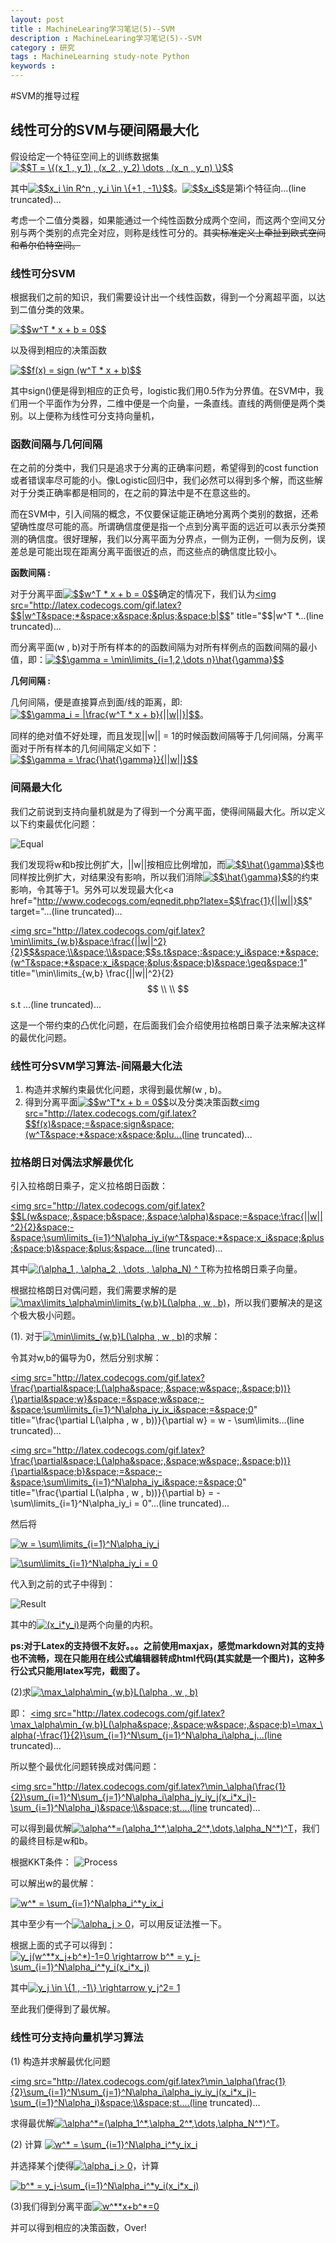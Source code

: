 ```yaml
---
layout: post
title : MachineLearing学习笔记(5)--SVM
description : MachineLearing学习笔记(5)--SVM
category : 研究
tags : MachineLearning study-note Python
keywords : 
---
```


#SVM的推导过程

## 线性可分的SVM与硬间隔最大化

假设给定一个特征空间上的训练数据集<a href="http://www.codecogs.com/eqnedit.php?latex=$$T&space;=&space;\{(x_1&space;,&space;y_1)&space;,&space;(x_2&space;,&space;y_2)&space;\dots&space;,&space;(x_n&space;,&space;y_n)&space;\}$$" target="_blank"><img src="http://latex.codecogs.com/gif.latex?$$T&space;=&space;\{(x_1&space;,&space;y_1)&space;,&space;(x_2&space;,&space;y_2)&space;\dots&space;,&space;(x_n&space;,&space;y_n)&space;\}$$" title="$$T = \{(x_1 , y_1) , (x_2 , y_2) \dots , (x_n , y_n) \}$$" /></a>

其中<a href="http://www.codecogs.com/eqnedit.php?latex=$$x_i&space;\in&space;R^n&space;,&space;y_i&space;\in&space;\{&plus;1&space;,&space;-1\}$$" target="_blank"><img src="http://latex.codecogs.com/gif.latex?$$x_i&space;\in&space;R^n&space;,&space;y_i&space;\in&space;\{&plus;1&space;,&space;-1\}$$" title="$$x_i \in R^n , y_i \in \{+1 , -1\}$$" /></a>。<a href="http://www.codecogs.com/eqnedit.php?latex=$$x_i$$" target="_blank"><img src="http://latex.codecogs.com/gif.latex?$$x_i$$" title="$$x_i$$" /></a>是第i个特征向...(line truncated)...

考虑一个二值分类器，如果能通过一个纯性函数分成两个空间，而这两个空间又分别与两个类别的点完全对应，则称是线性可分的。<del>其实标准定义上牵扯到欧式空间和希尔伯特空间。</del>

### 线性可分SVM

根据我们之前的知识，我们需要设计出一个线性函数，得到一个分离超平面，以达到二值分类的效果。

<a href="http://www.codecogs.com/eqnedit.php?latex=$$w^T&space;*&space;x&space;&plus;&space;b&space;=&space;0$$" target="_blank"><img src="http://latex.codecogs.com/gif.latex?$$w^T&space;*&space;x&space;&plus;&space;b&space;=&space;0$$" title="$$w^T * x + b = 0$$" /></a>

以及得到相应的决策函数

<a href="http://www.codecogs.com/eqnedit.php?latex=$$f(x)&space;=&space;sign&space;(w^T&space;*&space;x&space;&plus;&space;b)$$" target="_blank"><img src="http://latex.codecogs.com/gif.latex?$$f(x)&space;=&space;sign&space;(w^T&space;*&space;x&space;&plus;&space;b)$$" title="$$f(x) = sign (w^T * x + b)$$" /></a>

其中sign()便是得到相应的正负号，logistic我们用0.5作为分界值。在SVM中，我们用一个平面作为分界，二维中便是一个向量，一条直线。直线的两侧便是两个类别。以上便称为线性可分支持向量机，

### 函数间隔与几何间隔

在之前的分类中，我们只是追求于分离的正确率问题，希望得到的cost function或者错误率尽可能的小。像Logistic回归中，我们必然可以得到多个解，而这些解对于分类正确率都是相同的，在之前的算法中是不在意这些的。

而在SVM中，引入间隔的概念，不仅要保证能正确地分离两个类别的数据，还希望确性度尽可能的高。所谓确信度便是指一个点到分离平面的远近可以表示分类预测的确信度。很好理解，我们以分离平面为分界点，一侧为正例，一侧为反例，误差总是可能出现在距离分离平面很近的点，而这些点的确信度比较小。

<strong>函数间隔 : </strong>

对于分离平面<a href="http://www.codecogs.com/eqnedit.php?latex=$$w^T&space;*&space;x&space;&plus;&space;b&space;=&space;0$$" target="_blank"><img src="http://latex.codecogs.com/gif.latex?$$w^T&space;*&space;x&space;&plus;&space;b&space;=&space;0$$" title="$$w^T * x + b = 0$$" /></a>确定的情况下，我们认为<a href="http://www.codecogs.com/eqnedit.php?latex=$$|w^T&space;*&space;x&space;&plus;&space;b|$$" target="_blank"><img src="http://latex.codecogs.com/gif.latex?$$|w^T&space;*&space;x&space;&plus;&space;b|$$" title="$$|w^T *...(line truncated)...

而分离平面(w , b)对于所有样本的的函数间隔为对所有样例点的函数间隔的最小值，即：<a href="http://www.codecogs.com/eqnedit.php?latex=$$\gamma&space;=&space;\min\limits_{i=1,2,\dots&space;n}\hat{\gamma}$$" target="_blank"><img src="http://latex.codecogs.com/gif.latex?$$\gamma&space;=&space;\min\limits_{i=1,2,\dots&space;n}\hat{\gamma}$$" title="$$\gamma = \min\limits_{i=1,2,\dots n}\hat{\gamma}$$" /></a>

**几何间隔 :**

几何间隔，便是直接算点到面/线的距离，即:<a href="http://www.codecogs.com/eqnedit.php?latex=$$\gamma_i&space;=&space;|\frac{w^T&space;*&space;x&space;&plus;&space;b}{||w||}|$$" target="_blank"><img src="http://latex.codecogs.com/gif.latex?$$\gamma_i&space;=&space;|\frac{w^T&space;*&space;x&space;&plus;&space;b}{||w||}|$$" title="$$\gamma_i = |\frac{w^T * x + b}{||w||}|$$" /></a>。

同样的绝对值不好处理，而且发现||w|| = 1的时候函数间隔等于几何间隔，分离平面对于所有样本的几何间隔定义如下：<a href="http://www.codecogs.com/eqnedit.php?latex=$$\gamma&space;=&space;\frac{\hat{\gamma}}{||w||}$$" target="_blank"><img src="http://latex.codecogs.com/gif.latex?$$\gamma&space;=&space;\frac{\hat{\gamma}}{||w||}$$" title="$$\gamma = \frac{\hat{\gamma}}{||w||}$$" /></a>

### 间隔最大化

我们之前说到支持向量机就是为了得到一个分离平面，使得间隔最大化。所以定义以下约束最优化问题：

![Equal](/images/ML5_3.png)

我们发现将w和b按比例扩大，||w||按相应比例增加，而<a href="http://www.codecogs.com/eqnedit.php?latex=$$\hat{\gamma}$$" target="_blank"><img src="http://latex.codecogs.com/gif.latex?$$\hat{\gamma}$$" title="$$\hat{\gamma}$$" /></a>也同样按比例扩大，对结果没有影响，所以我们消除<a href="http://www.codecogs.com/eqnedit.php?latex=$$\hat{\gamma}$$" target="_blank"><img src="http://latex.codecogs.com/gif.latex?$$\hat{\gamma}$$" title="$$\hat{\gamma}$$" /></a>的约束影响，令其等于1。另外可以发现最大化<a href="http://www.codecogs.com/eqnedit.php?latex=$$\frac{1}{||w||}$$" target="...(line truncated)...

<a href="http://www.codecogs.com/eqnedit.php?latex=\min\limits_{w,b}&space;\frac{||w||^2}{2}$$&space;\\&space;\\&space;$$s.t&space;:&space;y_i&space;*&space;(w^T&space;*&space;x_i&space;&plus;&space;b)&space;\geq&space;1" target="_blank"><img src="http://latex.codecogs.com/gif.latex?\min\limits_{w,b}&space;\frac{||w||^2}{2}$$&space;\\&space;\\&space;$$s.t&space;:&space;y_i&space;*&space;(w^T&space;*&space;x_i&space;&plus;&space;b)&space;\geq&space;1" title="\min\limits_{w,b} \frac{||w||^2}{2}$$ \\ \\ $$s.t ...(line truncated)...

这是一个带约束的凸优化问题，在后面我们会介绍使用拉格朗日乘子法来解决这样的最优化问题。

### 线性可分SVM学习算法-间隔最大化法

1. 构造并求解约束最优化问题，求得到最优解(w , b)。
2. 得到分离平面<a href="http://www.codecogs.com/eqnedit.php?latex=$$w^T*x&space;&plus;&space;b&space;=&space;0$$" target="_blank"><img src="http://latex.codecogs.com/gif.latex?$$w^T*x&space;&plus;&space;b&space;=&space;0$$" title="$$w^T*x + b = 0$$" /></a>以及分类决策函数<a href="http://www.codecogs.com/eqnedit.php?latex=$$f(x)&space;=&space;sign&space;(w^T&space;*&space;x&space;&plus;&space;b)$$" target="_blank"><img src="http://latex.codecogs.com/gif.latex?$$f(x)&space;=&space;sign&space;(w^T&space;*&space;x&space;&plu...(line truncated)...

### 拉格朗日对偶法求解最优化

引入拉格朗日乘子，定义拉格朗日函数：

<a href="http://www.codecogs.com/eqnedit.php?latex=$$L(w&space;,&space;b&space;,&space;\alpha)&space;=&space;\frac{||w||^2}{2}&space;-&space;\sum\limits_{i=1}^N\alpha_iy_i(w^T&space;*&space;x_i&space;&plus;&space;b)&space;&plus;&space;\sum\limits_{i=1}^N\alpha_i｝$$" target="_blank"><img src="http://latex.codecogs.com/gif.latex?$$L(w&space;,&space;b&space;,&space;\alpha)&space;=&space;\frac{||w||^2}{2}&space;-&space;\sum\limits_{i=1}^N\alpha_iy_i(w^T&space;*&space;x_i&space;&plus;&space;b)&space;&plus;&space...(line truncated)...

其中<a href="http://www.codecogs.com/eqnedit.php?latex=(\alpha_1&space;,&space;\alpha_2&space;,&space;\dots&space;,&space;\alpha_N)&space;^&space;T" target="_blank"><img src="http://latex.codecogs.com/gif.latex?(\alpha_1&space;,&space;\alpha_2&space;,&space;\dots&space;,&space;\alpha_N)&space;^&space;T" title="(\alpha_1 , \alpha_2 , \dots , \alpha_N) ^ T" /></a>称为拉格朗日乘子向量。

根据拉格朗日对偶问题，我们需要求解的是<a href="http://www.codecogs.com/eqnedit.php?latex=\max\limits_\alpha\min\limits_{w,b}L(\alpha&space;,&space;w&space;,&space;b)" target="_blank"><img src="http://latex.codecogs.com/gif.latex?\max\limits_\alpha\min\limits_{w,b}L(\alpha&space;,&space;w&space;,&space;b)" title="\max\limits_\alpha\min\limits_{w,b}L(\alpha , w , b)" /></a>，所以我们要解决的是这个极大极小问题。

(1).  对于<a href="http://www.codecogs.com/eqnedit.php?latex=\min\limits_{w,b}L(\alpha&space;,&space;w&space;,&space;b)" target="_blank"><img src="http://latex.codecogs.com/gif.latex?\min\limits_{w,b}L(\alpha&space;,&space;w&space;,&space;b)" title="\min\limits_{w,b}L(\alpha , w , b)" /></a>的求解：

令其对w,b的偏导为0，然后分别求解：

<a href="http://www.codecogs.com/eqnedit.php?latex=\frac{\partial&space;L(\alpha&space;,&space;w&space;,&space;b))}{\partial&space;w}&space;=&space;w&space;-&space;\sum\limits_{i=1}^N\alpha_iy_ix_i&space;=&space;0" target="_blank"><img src="http://latex.codecogs.com/gif.latex?\frac{\partial&space;L(\alpha&space;,&space;w&space;,&space;b))}{\partial&space;w}&space;=&space;w&space;-&space;\sum\limits_{i=1}^N\alpha_iy_ix_i&space;=&space;0" title="\frac{\partial L(\alpha , w , b))}{\partial w} = w - \sum\limits...(line truncated)...

<a href="http://www.codecogs.com/eqnedit.php?latex=\frac{\partial&space;L(\alpha&space;,&space;w&space;,&space;b))}{\partial&space;b}&space;=&space;-&space;\sum\limits_{i=1}^N\alpha_iy_i&space;=&space;0" target="_blank"><img src="http://latex.codecogs.com/gif.latex?\frac{\partial&space;L(\alpha&space;,&space;w&space;,&space;b))}{\partial&space;b}&space;=&space;-&space;\sum\limits_{i=1}^N\alpha_iy_i&space;=&space;0" title="\frac{\partial L(\alpha , w , b))}{\partial b} = - \sum\limits_{i=1}^N\alpha_iy_i = 0"...(line truncated)...

然后将

<a href="http://www.codecogs.com/eqnedit.php?latex=w&space;=&space;\sum\limits_{i=1}^N\alpha_iy_i" target="_blank"><img src="http://latex.codecogs.com/gif.latex?w&space;=&space;\sum\limits_{i=1}^N\alpha_iy_i" title="w = \sum\limits_{i=1}^N\alpha_iy_i" /></a>

<a href="http://www.codecogs.com/eqnedit.php?latex=\sum\limits_{i=1}^N\alpha_iy_i&space;=&space;0" target="_blank"><img src="http://latex.codecogs.com/gif.latex?\sum\limits_{i=1}^N\alpha_iy_i&space;=&space;0" title="\sum\limits_{i=1}^N\alpha_iy_i = 0" /></a>

代入到之前的式子中得到：

![Result](/images/ML5_1.png)

其中的<a href="http://www.codecogs.com/eqnedit.php?latex=(x_i*y_i)" target="_blank"><img src="http://latex.codecogs.com/gif.latex?(x_i*y_i)" title="(x_i*y_i)" /></a>是两个向量的内积。

**ps:对于Latex的支持很不友好。。。之前使用maxjax，感觉markdown对其的支持也不流畅，现在只能用在线公式编辑器转成html代码(其实就是一个图片)，这种多行公式只能用latex写完，截图了。**

(2)求<a href="http://www.codecogs.com/eqnedit.php?latex=\max_\alpha\min_{w,b}L(\alpha&space;,&space;w&space;,&space;b)" target="_blank"><img src="http://latex.codecogs.com/gif.latex?\max_\alpha\min_{w,b}L(\alpha&space;,&space;w&space;,&space;b)" title="\max_\alpha\min_{w,b}L(\alpha , w , b)" /></a>

即：
<a href="http://www.codecogs.com/eqnedit.php?latex=\max_\alpha\min_{w,b}L(\alpha&space;,&space;w&space;,&space;b)=\max_\alpha(-\frac{1}{2}\sum_{i=1}^N\sum_{j=1}^N\alpha_i\alpha_jy_iy_j(x_i*x_j)&plus;\sum_{i=1}^N\alpha_i)=\min_\alpha(\frac{1}{2}\sum_{i=1}^N\sum_{j=1}^N\alpha_i\alpha_jy_iy_j(x_i*x_j)-\sum_{i=1}^N\alpha_i)" target="_blank"><img src="http://latex.codecogs.com/gif.latex?\max_\alpha\min_{w,b}L(\alpha&space;,&space;w&space;,&space;b)=\max_\alpha(-\frac{1}{2}\sum_{i=1}^N\sum_{j=1}^N\alpha_i\alpha_j...(line truncated)...

所以整个最优化问题转换成对偶问题：

<a href="http://www.codecogs.com/eqnedit.php?latex=\min_\alpha(\frac{1}{2}\sum_{i=1}^N\sum_{j=1}^N\alpha_i\alpha_jy_iy_j(x_i*x_j)-\sum_{i=1}^N\alpha_i)&space;\\&space;st.&space;\sum_{i=1}^N\alpha_iy_i=0&space;\\&space;\alpha_i&space;\geq&space;0&space;,&space;i&space;=&space;1&space;,&space;2&space;,&space;\dots&space;,&space;N" target="_blank"><img src="http://latex.codecogs.com/gif.latex?\min_\alpha(\frac{1}{2}\sum_{i=1}^N\sum_{j=1}^N\alpha_i\alpha_jy_iy_j(x_i*x_j)-\sum_{i=1}^N\alpha_i)&space;\\&space;st....(line truncated)...

可以得到最优解<a href="http://www.codecogs.com/eqnedit.php?latex=\alpha^*=(\alpha_1^*,\alpha_2^*,\dots,\alpha_N^*)^T" target="_blank"><img src="http://latex.codecogs.com/gif.latex?\alpha^*=(\alpha_1^*,\alpha_2^*,\dots,\alpha_N^*)^T" title="\alpha^*=(\alpha_1^*,\alpha_2^*,\dots,\alpha_N^*)^T" /></a>，我们的最终目标是w和b。

根据KKT条件：
![Process](/images/ML5_2.png)

可以解出w的最优解：

<a href="http://www.codecogs.com/eqnedit.php?latex=w^*&space;=&space;\sum_{i=1}^N\alpha_i^*y_ix_i" target="_blank"><img src="http://latex.codecogs.com/gif.latex?w^*&space;=&space;\sum_{i=1}^N\alpha_i^*y_ix_i" title="w^* = \sum_{i=1}^N\alpha_i^*y_ix_i" /></a>

其中至少有一个<a href="http://www.codecogs.com/eqnedit.php?latex=\alpha_j&space;>&space;0" target="_blank"><img src="http://latex.codecogs.com/gif.latex?\alpha_j&space;>&space;0" title="\alpha_j > 0" /></a>，可以用反证法推一下。

根据上面的式子可以得到：
<a href="http://www.codecogs.com/eqnedit.php?latex=y_j(w^**x_j&plus;b^*)-1=0&space;\rightarrow&space;b^*&space;=&space;y_j-\sum_{i=1}^N\alpha_i^*y_i(x_i*x_j)" target="_blank"><img src="http://latex.codecogs.com/gif.latex?y_j(w^**x_j&plus;b^*)-1=0&space;\rightarrow&space;b^*&space;=&space;y_j-\sum_{i=1}^N\alpha_i^*y_i(x_i*x_j)" title="y_j(w^**x_j+b^*)-1=0 \rightarrow b^* = y_j-\sum_{i=1}^N\alpha_i^*y_i(x_i*x_j)" /></a>

其中<a href="http://www.codecogs.com/eqnedit.php?latex=y_j&space;\in&space;\{1&space;,&space;-1\}&space;\rightarrow&space;y_j^2=&space;1" target="_blank"><img src="http://latex.codecogs.com/gif.latex?y_j&space;\in&space;\{1&space;,&space;-1\}&space;\rightarrow&space;y_j^2=&space;1" title="y_j \in \{1 , -1\} \rightarrow y_j^2= 1" /></a>

至此我们便得到了最优解。

### 线性可分支持向量机学习算法
(1)  构造并求解最优化问题

<a href="http://www.codecogs.com/eqnedit.php?latex=\min_\alpha(\frac{1}{2}\sum_{i=1}^N\sum_{j=1}^N\alpha_i\alpha_jy_iy_j(x_i*x_j)-\sum_{i=1}^N\alpha_i)&space;\\&space;st.&space;\sum_{i=1}^N\alpha_iy_i=0&space;\\&space;\alpha_i&space;\geq&space;0&space;,&space;i&space;=&space;1&space;,&space;2&space;,&space;\dots&space;,&space;N" target="_blank"><img src="http://latex.codecogs.com/gif.latex?\min_\alpha(\frac{1}{2}\sum_{i=1}^N\sum_{j=1}^N\alpha_i\alpha_jy_iy_j(x_i*x_j)-\sum_{i=1}^N\alpha_i)&space;\\&space;st....(line truncated)...

求得最优解<a href="http://www.codecogs.com/eqnedit.php?latex=\alpha^*=(\alpha_1^*,\alpha_2^*,\dots,\alpha_N^*)^T" target="_blank"><img src="http://latex.codecogs.com/gif.latex?\alpha^*=(\alpha_1^*,\alpha_2^*,\dots,\alpha_N^*)^T" title="\alpha^*=(\alpha_1^*,\alpha_2^*,\dots,\alpha_N^*)^T" /></a>。

(2) 计算 <a href="http://www.codecogs.com/eqnedit.php?latex=w^*&space;=&space;\sum_{i=1}^N\alpha_i^*y_ix_i" target="_blank"><img src="http://latex.codecogs.com/gif.latex?w^*&space;=&space;\sum_{i=1}^N\alpha_i^*y_ix_i" title="w^* = \sum_{i=1}^N\alpha_i^*y_ix_i" /></a>

并选择某个j使得<a href="http://www.codecogs.com/eqnedit.php?latex=\alpha_j&space;>&space;0" target="_blank"><img src="http://latex.codecogs.com/gif.latex?\alpha_j&space;>&space;0" title="\alpha_j > 0" /></a>，计算 

<a href="http://www.codecogs.com/eqnedit.php?latex=b^*&space;=&space;y_j-\sum_{i=1}^N\alpha_i^*y_i(x_i*x_j)" target="_blank"><img src="http://latex.codecogs.com/gif.latex?b^*&space;=&space;y_j-\sum_{i=1}^N\alpha_i^*y_i(x_i*x_j)" title="b^* = y_j-\sum_{i=1}^N\alpha_i^*y_i(x_i*x_j)" /></a>

(3)我们得到分离平面<a href="http://www.codecogs.com/eqnedit.php?latex=w^**x&plus;b^*=0" target="_blank"><img src="http://latex.codecogs.com/gif.latex?w^**x&plus;b^*=0" title="w^**x+b^*=0" /></a>

并可以得到相应的决策函数，Over!
